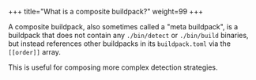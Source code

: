 +++
title="What is a composite buildpack?"
weight=99
+++

A composite buildpack, also sometimes called a "meta buildpack",
is a buildpack that does not contain any `./bin/detect` or `./bin/build` binaries,
but instead references other buildpacks in its `buildpack.toml` via the `[[order]]` array.

This is useful for composing more complex detection strategies.
